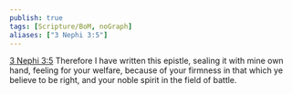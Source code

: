 ```yaml
---
publish: true
tags: [Scripture/BoM, noGraph]
aliases: ["3 Nephi 3:5"]
---
```

[3 Nephi 3:5](https://churchofjesuschrist.org/study/scriptures/bofm/3-ne/3?lang=eng&id=p5#p5) Therefore I have written this epistle, sealing it with mine own hand, feeling for your welfare, because of your firmness in that which ye believe to be right, and your noble spirit in the field of battle.
